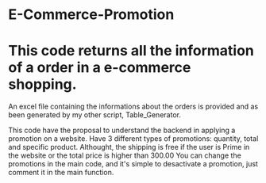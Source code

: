 # E-Commerce-Promotion

# This code returns all the information of a order in a e-commerce shopping.

An excel file containing the informations about the orders is provided and as been generated by my other script, Table_Generator.

This code have the proposal to understand the backend in applying a promotion on a website.
Have 3 different types of promotions: quantity, total and specific product. Althought, the shipping is free if the user is Prime in the website or the total price is higher than 300.00
You can change the promotions in the main code, and it's simple to desactivate a promotion, just comment it in the main function.

